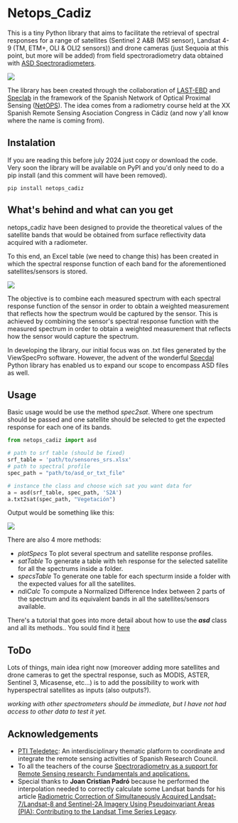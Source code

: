 # Netops_Cadiz

This is a tiny Python library that aims to facilitate the retrieval of spectral responses for a range of satellites (Sentinel 2 A&B (MSI sensor), Landsat 4-9 (TM, ETM+, OLI & OLI2 sensors)) and drone cameras (just Sequoia at this point, but more will be added) from field spectroradiometry data obtained with [ASD Spectroradiometers](https://www.malvernpanalytical.com/es/products/product-range/asd-range/fieldspec-range).

![](https://i.imgur.com/mW97kxl.png)

The library has been created through the collaboration of [LAST-EBD](https://www.ebd.csic.es/servicios/laboratorio-sig-y-teledeteccion) and [Speclab](https://speclab.csic.es/index.php) in the framework of the Spanish Network of Optical Proximal Sensing ([NetOPS](https://netops.csic.es/)). The idea comes from a radiometry course held at the XX Spanish Remote Sensing Asociation Congress in Cádiz (and now y'all know where the name is coming from).


## Instalation

If you are reading this before july 2024 just copy or download the code. Very soon the library will be available on PyPI and you'd only need to do a pip install (and this comment will have been removed).

```pip install netops_cadiz```


## What's behind and what can you get

netops_cadiz have been designed to provide the theoretical values of the satellite bands that would be obtained from surface reflectivity data acquired with a radiometer.

To this end, an Excel table (we need to change this) has been created in which the spectral response function of each band for the aforementioned satellites/sensors is stored. 
  
![](https://i.imgur.com/jKvuZkj.jpeg)


The objective is to combine each measured spectrum with each spectral response function of the sensor in order to obtain a weighted measurement that reflects how the spectrum would be captured by the sensor.
This is achieved by combining the sensor's spectral response function with the measured spectrum in order to obtain a weighted measurement that reflects how the sensor would capture the spectrum.

In developing the library, our initial focus was on .txt files generated by the ViewSpecPro software. However, the advent of the wonderful [Specdal](https://pypi.org/project/specdal/) Python library has enabled us to expand our scope to encompass ASD files as well. 


## Usage

Basic usage would be use the method *spec2sat*. Where one spectrum should be passed and one satellite should be selected to get the expected response for each one of its bands.

```python
from netops_cadiz import asd

# path to srf table (should be fixed)
srf_table = 'path/to/sensores_srs.xlsx' 
# path to spectral profile 
spec_path = "path/to/asd_or_txt_file"

# instance the class and choose wich sat you want data for
a = asd(srf_table, spec_path, 'S2A')
a.txt2sat(spec_path, "Vegetación")
```

Output would be something like this:  

![](https://i.imgur.com/ZK77imQ.png)

There are also 4 more methods:

* *plotSpecs* To plot several spectrum and satellite response profiles.
* *satTable* To generate a table with teh response for the selected satellite for all the spectrums inside a folder.
* *specsTable* To generate one table for each specturm inside a folder with the expected values for all the satellites.
* *ndiCalc* To compute a Normalized Difference Index between 2 parts of the spectrum and its equivalent bands in all the satellites/sensors available. 

There's a tutorial that goes into more detail about how to use the ***asd*** class and all its methods.. You sould find it [here](https://github.com/Digdgeo/Netops_Cadiz/blob/master/examples/netops_example.ipynb)


## ToDo

Lots of things, main idea right now (moreover adding more satellites and drone cameras to get the spectral response, such as MODIS, ASTER, Sentinel 3, Micasense, etc...) is to add the possibility to work with hyperspectral satellites as inputs (also outputs?). 

*working with other spectrometers should be immediate, but I have not had access to other data to test it yet.*

## Acknowledgements

 - [PTI Teledetec](https://awesomeopensource.com/project/elangosundar/awesome-README-templates): An interdisciplinary thematic platform to coordinate and integrate the remote sensing activities of Spanish Research Council.
 - To all the teachers of the course [Spectroradiometry as a support for Remote Sensing research: Fundamentals and applications.](https://netops.csic.es/2024/03/30/curso-espectro-radiometria-como-soporte-a-la-investigacion-en-teledeteccion-fundamentos-y-aplicaciones/)
 - Special thanks to **Joan Cristian Padró** because he performed the interpolation needed to correctly calculate some Landsat bands for his article [Radiometric Correction of Simultaneously Acquired Landsat-7/Landsat-8 and Sentinel-2A Imagery Using Pseudoinvariant Areas (PIA): Contributing to the Landsat Time Series Legacy](https://www.mdpi.com/2072-4292/9/12/1319).